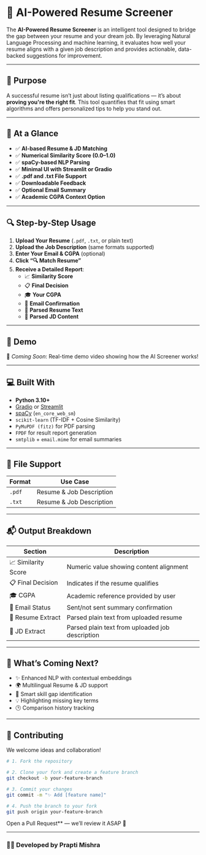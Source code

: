 # 📄 AI-Powered Resume Screener

The **AI-Powered Resume Screener** is an intelligent tool designed to bridge the gap between your resume and your dream job. By leveraging Natural Language Processing and machine learning, it evaluates how well your resume aligns with a given job description and provides actionable, data-backed suggestions for improvement.

---

## 🎯 Purpose

A successful resume isn’t just about listing qualifications — it’s about **proving you're the right fit**. This tool quantifies that fit using smart algorithms and offers personalized tips to help you stand out.

---

## 📌 At a Glance

- ✅ **AI-based Resume & JD Matching**
- ✅ **Numerical Similarity Score (0.0–1.0)**
- ✅ **spaCy-based NLP Parsing**
- ✅ **Minimal UI with Streamlit or Gradio**
- ✅ **.pdf and .txt File Support**
- ✅ **Downloadable Feedback**
- ✅ **Optional Email Summary**
- ✅ **Academic CGPA Context Option**

---

## 🔍 Step-by-Step Usage

1. **Upload Your Resume** (`.pdf`, `.txt`, or plain text)
2. **Upload the Job Description** (same formats supported)
3. **Enter Your Email & CGPA** (optional)
4. **Click “🔍 Match Resume”**
5. **Receive a Detailed Report**:
   - 📈 **Similarity Score**
   - 📋 **Final Decision**
   - 🎓 **Your CGPA**
   - 📨 **Email Confirmation**
   - 📝 **Parsed Resume Text**
   - 📌 **Parsed JD Content**

---

## 🎥 Demo

🚧 _Coming Soon_: Real-time demo video showing how the AI Screener works!

---

## 💻 Built With

- **Python 3.10+**
- [Gradio](https://gradio.app) or [Streamlit](https://streamlit.io)
- [spaCy](https://spacy.io) (`en_core_web_sm`)
- `scikit-learn` (TF-IDF + Cosine Similarity)
- `PyMuPDF (fitz)` for PDF parsing
- `FPDF` for result report generation
- `smtplib` + `email.mime` for email summaries

---

## 📂 File Support

| Format | Use Case                   |
|--------|----------------------------|
| `.pdf` | Resume & Job Description   |
| `.txt` | Resume & Job Description   |

---

## 📬 Output Breakdown

| Section            | Description                                          |
|--------------------|------------------------------------------------------|
| 📈 Similarity Score | Numeric value showing content alignment              |
| 📋 Final Decision   | Indicates if the resume qualifies                    |
| 🎓 CGPA             | Academic reference provided by user                 |
| 📨 Email Status     | Sent/not sent summary confirmation                   |
| 📝 Resume Extract   | Parsed plain text from uploaded resume               |
| 📌 JD Extract       | Parsed plain text from uploaded job description      |

---

## 🚀 What’s Coming Next?

- ✨ Enhanced NLP with contextual embeddings
- 🌍 Multilingual Resume & JD support
- 🎯 Smart skill gap identification
- 💡 Highlighting missing key terms
- 🕒 Comparison history tracking

---

## 🤝 Contributing

We welcome ideas and collaboration!

```bash
# 1. Fork the repository

# 2. Clone your fork and create a feature branch
git checkout -b your-feature-branch

# 3. Commit your changes
git commit -m "✨ Add [feature name]"

# 4. Push the branch to your fork
git push origin your-feature-branch
```
 Open a Pull Request** — we’ll review it ASAP 🎉


---

### 👩‍💻 Developed by **Prapti Mishra**

